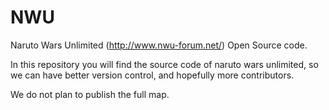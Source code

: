NWU
===

Naruto Wars Unlimited (http://www.nwu-forum.net/) Open Source code.

In this repository you will find the source code of naruto wars unlimited, so we can have better version control, and hopefully more contributors.

We do not plan to publish the full map.